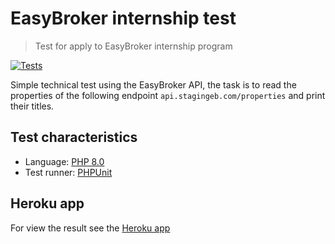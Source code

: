 # EasyBroker internship test
> Test for apply to EasyBroker internship program

[![Tests](https://github.com/Rosendito/easybroker-internship-test/actions/workflows/run-tests.yml/badge.svg?branch=master)](https://github.com/Rosendito/easybroker-internship-test/actions/workflows/run-tests.yml)

Simple technical test using the EasyBroker API, the task is to read the properties of the following endpoint `api.stagingeb.com/properties` and print their titles.

## Test characteristics
* Language: [PHP 8.0](https://www.php.net/)
* Test runner: [PHPUnit](https://phpunit.de/)

## Heroku app

For view the result see the [Heroku app](https://easybroker-internship-test.herokuapp.com/)
